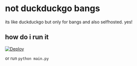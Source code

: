 
# not duckduckgo bangs

its like duckduckgo but only for bangs and also selfhosted. yes!

## how do i run it

[![Deploy](https://www.herokucdn.com/deploy/button.svg)](https://heroku.com/deploy)

or run `python main.py`